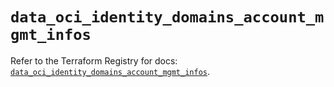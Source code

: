 # `data_oci_identity_domains_account_mgmt_infos`

Refer to the Terraform Registry for docs: [`data_oci_identity_domains_account_mgmt_infos`](https://registry.terraform.io/providers/oracle/oci/7.19.0/docs/data-sources/identity_domains_account_mgmt_infos).
